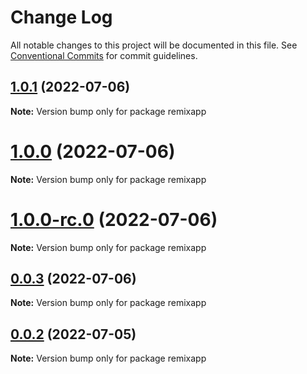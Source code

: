 # Change Log

All notable changes to this project will be documented in this file.
See [Conventional Commits](https://conventionalcommits.org) for commit guidelines.

## [1.0.1](https://github.com/matthewgallo/releases-test/compare/v1.0.0...v1.0.1) (2022-07-06)

**Note:** Version bump only for package remixapp





# [1.0.0](https://github.com/matthewgallo/releases-test/compare/v0.0.3...v1.0.0) (2022-07-06)

**Note:** Version bump only for package remixapp





# [1.0.0-rc.0](https://github.com/matthewgallo/releases-test/compare/v0.0.3...v1.0.0-rc.0) (2022-07-06)

**Note:** Version bump only for package remixapp





## [0.0.3](https://github.com/matthewgallo/releases-test/compare/v0.0.2...v0.0.3) (2022-07-06)

**Note:** Version bump only for package remixapp





## [0.0.2](https://github.com/matthewgallo/releases-test/compare/v0.1.0...v0.0.2) (2022-07-05)

**Note:** Version bump only for package remixapp
